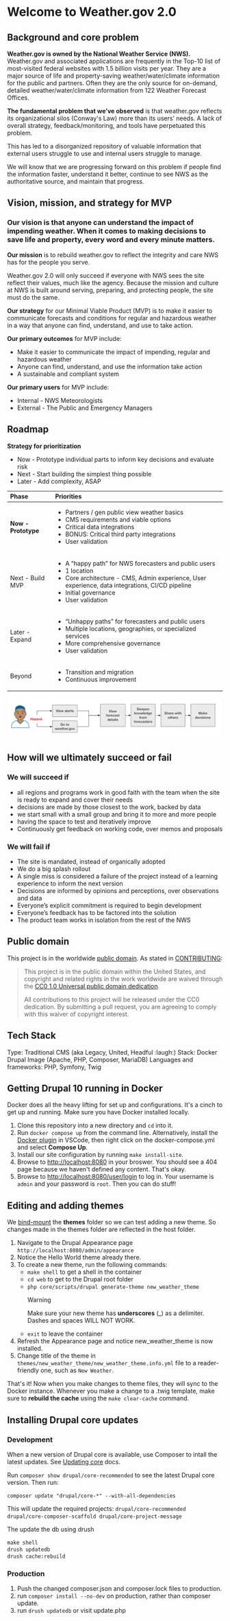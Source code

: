 # Welcome to Weather.gov 2.0

## Background and core problem

**Weather.gov is owned by the National Weather Service (NWS).** Weather.gov and associated applications are frequently in the Top-10 list of most-visited federal websites with 1.5 billion visits per year. They are a major source of life and property-saving weather/water/climate information for the public and partners. Often they are the only source for on-demand, detailed weather/water/climate information from 122 Weather Forecast Offices.

**The fundamental problem that we’ve observed** is that weather.gov reflects its organizational silos (Conway's Law) more than its users’ needs. A lack of overall strategy, feedback/monitoring, and tools have perpetuated this problem.

This has led to a disorganized repository of valuable information that external users struggle to use and internal users struggle to manage.

We will know that we are progressing forward on this problem if people find the information faster, understand it better, continue to see NWS as the authoritative source, and maintain that progress.

## Vision, mission, and strategy for MVP

### Our vision is that anyone can understand the impact of impending weather. When it comes to making decisions to save life and property, every word and every minute matters.

**Our mission** is to rebuild weather.gov to reflect the integrity and care NWS has for the people you serve.

Weather.gov 2.0 will only succeed if everyone with NWS sees the site reflect their values, much like the agency. Because the mission and culture at NWS is built around serving, preparing, and protecting people, the site must do the same.

**Our strategy** for our Minimal Viable Product (MVP) is to make it easier to communicate forecasts and conditions for regular and hazardous weather in a way that anyone can find, understand, and use to take action.

**Our primary outcomes** for MVP include:

- Make it easier to communicate the impact of impending, regular and hazardous weather
- Anyone can find, understand, and use the information take action
- A sustainable and compliant system

**Our primary users** for MVP include:

- Internal - NWS Meteorologists
- External - The Public and Emergency Managers

## Roadmap

**Strategy for prioritization**

- Now - Prototype individual parts to inform key decisions and evaluate risk
- Next - Start building the simplest thing possible
- Later - Add complexity, ASAP

| Phase               | Priorities                                                                                                                                                                                                                                        |
| :------------------ | :------------------------------------------------------------------------------------------------------------------------------------------------------------------------------------------------------------------------------------------------ |
| **Now - Prototype** | <ul><li>Partners / gen public view weather basics</li><li>CMS requirements and viable options</li><li>Critical data integrations</li><li>BONUS: Critical third party integrations</li><li>User validation</li></ul>                               |
| Next - Build MVP    | <ul><li>A “happy path” for NWS forecasters and public users</li><li>1 location</li><li>Core architecture - CMS, Admin experience, User experience, data integrations, CI/CD pipeline</li><li>Initial governance</li><li>User validation</li></ul> |
| Later - Expand      | <ul><li>“Unhappy paths” for forecasters and public users</li><li>Multiple locations, geographies, or specialized services</li><li>More comprehensive governance</li><li>User validation</li></ul>                                                 |
| Beyond              | <ul><li>Transition and migration</li><li>Continuous improvement</li></ul>                                                                                                                                                                         |

![happy path journey map](/docs/img/happy-path.png)

## How will we ultimately succeed or fail

### We will succeed if

- all regions and programs work in good faith with the team when the site is ready to expand and cover their needs
- decisions are made by those closest to the work, backed by data
- we start small with a small group and bring it to more and more people
- having the space to test and iteratively improve
- Continuously get feedback on working code, over memos and proposals

### We will fail if

- The site is mandated, instead of organically adopted
- We do a big splash rollout
- A single miss is considered a failure of the project instead of a learning experience to inform the next version
- Decisions are informed by opinions and perceptions, over observations and data
- Everyone’s explicit commitment is required to begin development
- Everyone’s feedback has to be factored into the solution
- The product team works in isolation from the rest of the NWS

## Public domain

This project is in the worldwide [public domain](LICENSE.md). As stated in [CONTRIBUTING](CONTRIBUTING.md):

> This project is in the public domain within the United States, and copyright and related
> rights in the work worldwide are waived through the
> [CC0 1.0 Universal public domain dedication](https://creativecommons.org/publicdomain/zero/1.0/).
>
> All contributions to this project will be released under the CC0 dedication. By submitting a pull
> request, you are agreeing to comply with this waiver of copyright interest.

## Tech Stack

Type: Traditional CMS (aka Legacy, United, Headful :laugh:)
Stack: Docker Drupal Image (Apache, PHP, Composer, MariaDB)
Languages and frameworks: PHP, Symfony, Twig

## Getting Drupal 10 running in Docker

Docker does all the heavy lifting for set up and configurations. It's a cinch to get up and running. Make sure you have Docker installed locally.

1. Clone this repository into a new directory and `cd` into it.
2. Run `docker compose up` from the command line. Alternatively, install the
   [Docker plugin](https://marketplace.visualstudio.com/items?itemName=ms-azuretools.vscode-docker)
   in VSCode, then right click on the docker-compose.yml and select **Compose
   Up**.
3. Install our site configuration by running `make install-site`.
4. Browse to [http://localhost:8080](http://localhost:8080) in your broswer. You
   should see a 404 page because we haven't defined any content. That's okay.
5. Browse to [http://localhost:8080/user/login](http://localhost:8080/user/login)
   to log in. Your username is `admin` and your password is `root`. Then you can
   do stuff!

## Editing and adding themes

We [bind-mount](https://docs.docker.com/storage/bind-mounts/) the **themes**
folder so we can test adding a new theme. So changes made in the themes folder
are reflected in the host folder.

1. Navigate to the Drupal Appearance page `http://localhost:8080/admin/appearance`
2. Notice the Hello World theme already there.
3. To create a new theme, run the following commands:
   - `make shell` to get a shell in the container
   - `cd web` to get to the Drupal root folder
   - `php core/scripts/drupal generate-theme new_weather_theme`
     > [!WARNING]  
     > Make sure your new theme has **underscores** (\_) as a delimiter. Dashes
     > and spaces WILL NOT WORK.
   - `exit` to leave the container
4. Refresh the Appearance page and notice new_weather_theme is now installed.
5. Change title of the theme in `themes/new_weather_theme/new_weather_theme.info.yml`
   file to a reader-friendly one, such as `New Weather`.

That's it! Now when you make changes to theme files, they will sync to the
Docker instance. Whenever you make a change to a .twig template, make sure
to **rebuild the cache** using the `make clear-cache` command.

## Installing Drupal core updates

### Development

When a new version of Drupal core is available, use Composer to intall the latest updates. See [Updating core](https://www.drupal.org/docs/updating-drupal/updating-drupal-core-via-composer#s-update-drupal-core-code) docs.

Run `composer show drupal/core-recommended` to see the latest Drupal core version. Then run:

```
composer update "drupal/core-*" --with-all-dependencies
```

This will update the required projects: `drupal/core-recommended drupal/core-composer-scaffold drupal/core-project-message`

The update the db using drush

```
make shell
drush updatedb
drush cache:rebuild
```

### Production

1. Push the changed composer.json and composer.lock files to production.
1. run `composer install --no-dev` on production, rather than composer update.
1. run `drush updatedb` or visit update.php
